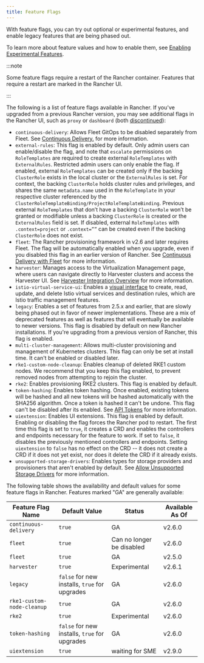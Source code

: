```yaml
---
title: Feature Flags
---
```


<head>
  <link rel="canonical" href="https://ranchermanager.docs.rancher.com/getting-started/installation-and-upgrade/installation-references/feature-flags"/>
</head>

With feature flags, you can try out optional or experimental features, and enable legacy features that are being phased out.

To learn more about feature values and how to enable them, see [Enabling Experimental Features](../../../how-to-guides/advanced-user-guides/enable-experimental-features/enable-experimental-features.md).

:::note

Some feature flags require a restart of the Rancher container. Features that require a restart are marked in the Rancher UI.

:::

The following is a list of feature flags available in Rancher. If you've upgraded from a previous Rancher version, you may see additional flags in the Rancher UI, such as `proxy` or `dashboard` (both [discontinued](/versioned_docs/version-2.5/reference-guides/installation-references/feature-flags.md)):

- `continuous-delivery`: Allows Fleet GitOps to be disabled separately from Fleet. See [Continuous Delivery.](../../../how-to-guides/advanced-user-guides/enable-experimental-features/continuous-delivery.md) for more information.
- `external-rules`: This flag is enabled by default. Only admin users can enable/disable the flag, and note that `escalate` permissions on `RoleTemplates` are required to create external `RoleTemplates` with `ExternalRules`. Restricted admin users can only enable the flag. If enabled, external `RoleTemplates` can be created only if the backing `ClusterRole` exists in the local cluster or the `ExternalRules` is set. For context, the backing `ClusterRole` holds cluster rules and privileges, and shares the same `metadata.name` used in the `RoleTemplate` in your respective cluster referenced by the `ClusterRoleTemplateBinding/ProjectRoleTemplateBinding`. Previous external `RoleTemplates` that don’t have a backing `ClusterRole` won’t be granted or modifiable unless a backing `ClusterRole` is created or the `ExternalRules` field is set. If disabled, external `RoleTemplates` with `.context=project` or `.context=””` can be created even if the backing `ClusterRole` does not exist.
- `fleet`: The Rancher provisioning framework in v2.6 and later requires Fleet. The flag will be automatically enabled when you upgrade, even if you disabled this flag in an earlier version of Rancher. See [Continuous Delivery with Fleet](../../../integrations-in-rancher/fleet/fleet.md) for more information.
- `harvester`: Manages access to the Virtualization Management page, where users can navigate directly to Harvester clusters and access the Harvester UI. See [Harvester Integration Overview](../../../integrations-in-rancher/harvester/overview.md) for more information.
- `istio-virtual-service-ui`: Enables a [visual interface](../../../how-to-guides/advanced-user-guides/enable-experimental-features/istio-traffic-management-features.md) to create, read, update, and delete Istio virtual services and destination rules, which are Istio traffic management features.
- `legacy`: Enables a set of features from 2.5.x and earlier, that are slowly being phased out in favor of newer implementations. These are a mix of deprecated features as well as features that will eventually be available to newer versions. This flag is disabled by default on new Rancher installations. If you're upgrading from a previous version of Rancher, this flag is enabled.
- `multi-cluster-management`: Allows multi-cluster provisioning and management of Kubernetes clusters. This flag can only be set at install time. It can't be enabled or disabled later.
- `rke1-custom-node-cleanup`: Enables cleanup of deleted RKE1 custom nodes. We recommend that you keep this flag enabled, to prevent removed nodes from attempting to rejoin the cluster.
- `rke2`: Enables provisioning RKE2 clusters. This flag is enabled by default.
- `token-hashing`: Enables token hashing. Once enabled, existing tokens will be hashed and all new tokens will be hashed automatically with the SHA256 algorithm. Once a token is hashed it can't be undone. This flag can't be disabled after its enabled. See [API Tokens](../../../api/api-tokens.md#token-hashing) for more information.
- `uiextension`: Enables UI extensions. This flag is enabled by default. Enabling or disabling the flag forces the Rancher pod to restart. The first time this flag is set to `true`, it creates a CRD and enables the controllers and endpoints necessary for the feature to work. If set to `false`, it disables the previously mentioned controllers and endpoints. Setting `uiextension` to `false` has no effect on the CRD -- it does not create a CRD if it does not yet exist, nor does it delete the CRD if it already exists. 
- `unsupported-storage-drivers`: Enables types for storage providers and provisioners that aren't enabled by default. See [Allow Unsupported Storage Drivers](../../../how-to-guides/advanced-user-guides/enable-experimental-features/unsupported-storage-drivers.md) for more information.

The following table shows the availability and default values for some feature flags in Rancher. Features marked "GA" are generally available:

| Feature Flag Name             | Default Value | Status       | Available As Of |
| ----------------------------- | ------------- | ------------ | --------------- |
| `continuous-delivery` | `true` | GA | v2.6.0 |
| `fleet`  | `true` | Can no longer be disabled | v2.6.0 |
| `fleet`  | `true` | GA | v2.5.0 |
| `harvester` | `true` | Experimental | v2.6.1 |
| `legacy` | `false` for new installs, `true` for upgrades | GA | v2.6.0 |
| `rke1-custom-node-cleanup`| `true` | GA | v2.6.0 |
| `rke2` | `true` | Experimental | v2.6.0 |
| `token-hashing` | `false` for new installs, `true` for upgrades | GA | v2.6.0 |
| `uiextension` | `true` | waiting for SME | v2.9.0 |
